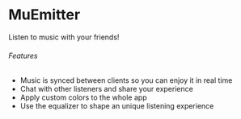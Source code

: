 # MuEmitter
Listen to music with your friends!

###### Features
- Music is synced between clients so you can enjoy it in real time
- Chat with other listeners and share your experience
- Apply custom colors to the whole app
- Use the equalizer to shape an unique listening experience

